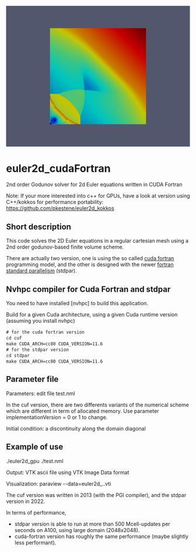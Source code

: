 ![euler2d 350x350](https://github.com/pkestene/euler2d_cudaFortran/blob/master/euler2d.png?raw=true)

# euler2d_cudaFortran

2nd order Godunov solver for 2d Euler equations written in CUDA Fortran

Note: If your more interested into c++ for GPUs, have a look at version using C++/kokkos for performance portability:
https://github.com/pkestene/euler2d_kokkos

## Short description

This code solves the 2D Euler equations in a regular cartesian mesh
using a 2nd order godunov-based finite volume scheme.

There are actually two version, one is using the so called [cuda fortran](https://developer.nvidia.com/cuda-fortran) programming model, and the other is designed with the newer [fortran standard parallelism](https://developer.nvidia.com/blog/accelerating-fortran-do-concurrent-with-gpus-and-the-nvidia-hpc-sdk/) (stdpar).

## Nvhpc compiler for Cuda Fortran and stdpar

You need to have installed [nvhpc] to build this application.

Build for a given Cuda architecture, using a given Cuda runtime version (assuming you install nvhpc)

```shell
# for the cuda fortran version
cd cuf
make CUDA_ARCH=cc80 CUDA_VERSION=11.6
# for the stdpar version
cd stdpar
make CUDA_ARCH=cc80 CUDA_VERSION=11.6
```

## Parameter file

Parameters:
	edit file test.nml

In the cuf version, there are two differents variants of the numerical scheme which are different in term of allocated memory. Use parameter implementationVersion = 0 or 1 to change.

Initial condition: a discontinuity along the domain diagonal

## Example of use

./euler2d_gpu ./test.nml

Output:
	VTK ascii file using VTK Image Data format

Visualization:
	paraview --data=euler2d_..vti

The cuf version was written in 2013 (with the PGI compiler), and the stdpar version in 2022.

In terms of performance,
- stdpar version is able to run at more than 500 Mcell-updates per seconds on A100, using large domain (2048x2048).
- cuda-fortran version has roughly the same performance (maybe slightly less performant).
